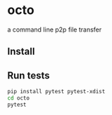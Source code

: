 # octo

a command line p2p file transfer


## Install



## Run tests

```bash
pip install pytest pytest-xdist
cd octo
pytest
```
